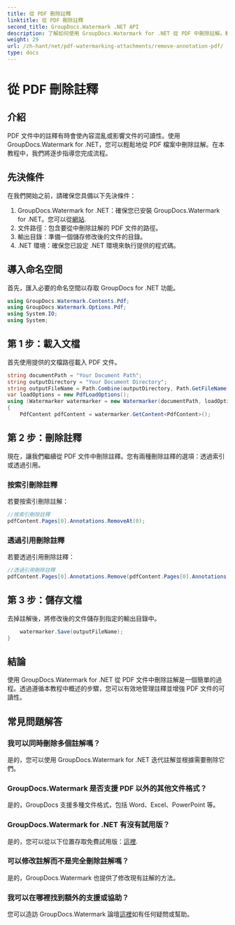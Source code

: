```yaml
---
title: 從 PDF 刪除註釋
linktitle: 從 PDF 刪除註釋
second_title: GroupDocs.Watermark .NET API
description: 了解如何使用 GroupDocs.Watermark for .NET 從 PDF 中刪除註解。輕鬆增強文件的可讀性。
weight: 29
url: /zh-hant/net/pdf-watermarking-attachments/remove-annotation-pdf/
type: docs
---
```

# 從 PDF 刪除註釋

## 介紹
PDF 文件中的註釋有時會使內容混亂或影響文件的可讀性。使用 GroupDocs.Watermark for .NET，您可以輕鬆地從 PDF 檔案中刪除註解。在本教程中，我們將逐步指導您完成流程。
## 先決條件
在我們開始之前，請確保您具備以下先決條件：
1.  GroupDocs.Watermark for .NET：確保您已安裝 GroupDocs.Watermark for .NET。您可以從[網站](https://releases.groupdocs.com/Watermark/net/).
2. 文件路徑：包含要從中刪除註解的 PDF 文件的路徑。
3. 輸出目錄：準備一個儲存修改後的文件的目錄。
4. .NET 環境：確保您已設定 .NET 環境來執行提供的程式碼。

## 導入命名空間
首先，匯入必要的命名空間以存取 GroupDocs for .NET 功能。
```csharp
using GroupDocs.Watermark.Contents.Pdf;
using GroupDocs.Watermark.Options.Pdf;
using System.IO;
using System;
```
## 第 1 步：載入文檔
首先使用提供的文檔路徑載入 PDF 文件。
```csharp
string documentPath = "Your Document Path";
string outputDirectory = "Your Document Directory";
string outputFileName = Path.Combine(outputDirectory, Path.GetFileName(documentPath));
var loadOptions = new PdfLoadOptions();
using (Watermarker watermarker = new Watermarker(documentPath, loadOptions))
{
    PdfContent pdfContent = watermarker.GetContent<PdfContent>();
```
## 第 2 步：刪除註釋
現在，讓我們繼續從 PDF 文件中刪除註釋。您有兩種刪除註釋的選項：透過索引或透過引用。
### 按索引刪除註釋
若要按索引刪除註解：
```csharp
//按索引刪除註釋
pdfContent.Pages[0].Annotations.RemoveAt(0);
```
### 透過引用刪除註釋
若要透過引用刪除註釋：
```csharp
//透過引用刪除註釋
pdfContent.Pages[0].Annotations.Remove(pdfContent.Pages[0].Annotations[0]);
```
## 第 3 步：儲存文檔
去掉註解後，將修改後的文件儲存到指定的輸出目錄中。
```csharp
    watermarker.Save(outputFileName);
}
```

## 結論
使用 GroupDocs.Watermark for .NET 從 PDF 文件中刪除註解是一個簡單的過程。透過遵循本教程中概述的步驟，您可以有效地管理註釋並增強 PDF 文件的可讀性。
## 常見問題解答
### 我可以同時刪除多個註解嗎？
是的，您可以使用 GroupDocs.Watermark for .NET 迭代註解並根據需要刪除它們。
### GroupDocs.Watermark 是否支援 PDF 以外的其他文件格式？
是的，GroupDocs 支援多種文件格式，包括 Word、Excel、PowerPoint 等。
### GroupDocs.Watermark for .NET 有沒有試用版？
是的，您可以從以下位置存取免費試用版：[這裡](https://releases.groupdocs.com/).
### 可以修改註解而不是完全刪除註解嗎？
是的，GroupDocs.Watermark 也提供了修改現有註解的方法。
### 我可以在哪裡找到額外的支援或協助？
您可以造訪 GroupDocs.Watermark 論壇[這裡](https://forum.groupdocs.com/c/watermark/19)如有任何疑問或幫助。